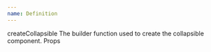 ```yaml
---
name: Definition
---
```


<script>
  import { Definition } from "$lib/components";
</script>

<Definition>
  <Definition.Name>createCollapsible</Definition.Name>
  <Definition.Description>The builder function used to create the collapsible component.</Definition.Description>
  <Definition.Group>
    <Definition.Group.Name>Props</Definition.Group.Name>
  </Definition.Group>
</Definition>
